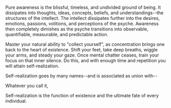 Pure awareness is the blissful, timeless, and undivided ground of being. It dissipates into thoughts, ideas, concepts, beliefs, and understandings--the structures of the intellect. The intellect dissipates further into the desires, emotions, passions, volitions, and perceptions of the psyche. Awareness then completely dimishes as the psyche transitions into observable, quantifiable, measurable, and predictable action.

Master your natural ability to "collect yourself", as concentration brings one back to the heart of existence. Shift your feet, take deep breaths, wiggle your arms, and steady your gaze. Once mental chatter ceases, train your focus on that inner silence. Do this, and with enough time and repetition you will attain self-realization.

Self-realization goes by many names--and is associated as union with--

Whatever you call it,


Self-realization is the function of existence and the ultimate fate of every individual.
